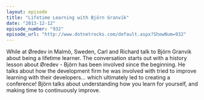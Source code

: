```yaml
---
layout: episode
title: "Lifetime Learning with Björn Granvik"
date: "2013-12-12"
episode_number: "932"
episode_url: "http://www.dotnetrocks.com/default.aspx?ShowNum=932"
---
```


While at Øredev in Malmö, Sweden, Carl and Richard talk to Björn Granvik about being a lifetime learner. The conversation starts out with a history lesson about Øredev - Björn has been involved since the beginning. He talks about how the development firm he was involved with tried to improve learning with their developers... which ultimately led to creating a conference! Björn talks about understanding how you learn for yourself, and making time to continuously improve.
